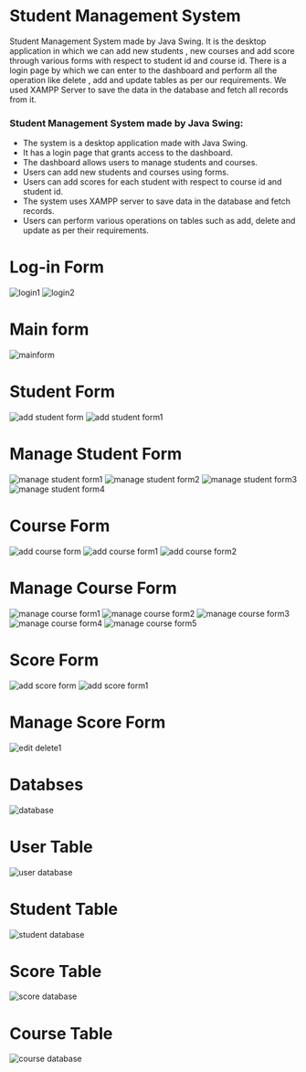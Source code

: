 # Student Management System
Student Management System made by Java Swing. It is the desktop application in which we can add new students  , new courses and add score through various forms with respect to student id and course id. There is a login page by which we can enter to the dashboard and perform all the operation like delete , add  and update tables as per our requirements. We used XAMPP Server to save the data in the database and fetch all records from it.

### Student Management System made by Java Swing:
* The system is a desktop application made with Java Swing.
* It has a login page that grants access to the dashboard.
* The dashboard allows users to manage students and courses.
* Users can add new students and courses using forms.
* Users can add scores for each student with respect to course id and student id.
* The system uses XAMPP server to save data in the database and fetch records.
* Users can perform various operations on tables such as add, delete and update as per their requirements.

# Log-in Form
![login1](https://user-images.githubusercontent.com/82877515/177710001-ab563b05-de2d-49ca-a4ac-1c419f2ef1e4.png)
![login2](https://user-images.githubusercontent.com/82877515/177710022-f506f43b-f040-4bfd-999f-798816dc737e.png)

# Main form
![mainform](https://user-images.githubusercontent.com/82877515/177710122-b905b32f-ed48-4de4-a178-f78e56fc8a8a.png)

# Student Form
![add student form](https://user-images.githubusercontent.com/82877515/177710213-aa458ff2-327f-4a54-a6cb-392ab6e4e269.png)
![add student form1](https://user-images.githubusercontent.com/82877515/177710231-8253ed6a-db44-4caa-a0d2-2e9d5e243c91.png)

# Manage Student Form
![manage student form1](https://user-images.githubusercontent.com/82877515/177710371-2837b6e6-7da0-4197-b8b7-a56187f87443.png)
![manage student form2](https://user-images.githubusercontent.com/82877515/177710381-97677fb6-3ef9-4799-bb81-86f7a483c498.png)
![manage student form3](https://user-images.githubusercontent.com/82877515/177710386-b43cf6f0-b374-495b-ba27-e2c44d17b520.png)
![manage student form4](https://user-images.githubusercontent.com/82877515/177710401-dd174093-ee4a-4d8d-8085-d9c85a01f8f6.png)

# Course Form
![add course form](https://user-images.githubusercontent.com/82877515/177710552-1b5ebad5-f45c-4865-9422-6922ebb5c107.png)
![add course form1](https://user-images.githubusercontent.com/82877515/177710589-e067e5ba-41f0-4002-8297-1c0738039fd5.png)
![add course form2](https://user-images.githubusercontent.com/82877515/177710599-7fcecf1f-46c0-40e9-a99d-24be0128eef5.png)

# Manage Course Form
![manage course form1](https://user-images.githubusercontent.com/82877515/177710699-9ed7a2dd-1f1f-4a24-bdf1-677c38748161.png)
![manage course form2](https://user-images.githubusercontent.com/82877515/177710764-4913f190-63a0-496a-9f22-b7341962a3bc.png)
![manage course form3](https://user-images.githubusercontent.com/82877515/177710778-48e61f52-4fd7-45af-9155-29f2ff35afea.png)
![manage course form4](https://user-images.githubusercontent.com/82877515/177710794-cc628e60-23af-4479-91eb-41559d63b60e.png)
![manage course form5](https://user-images.githubusercontent.com/82877515/177710807-b491cbbc-2c43-4374-a1f6-4cf036f47812.png)

# Score Form
![add score form](https://user-images.githubusercontent.com/82877515/177710930-dad30acc-5bdf-4523-a87d-8e41cb380d3c.png)
![add score form1](https://user-images.githubusercontent.com/82877515/177710942-dcfe3d36-2dbf-4a6f-9d67-a60b4dd92bb4.png)

# Manage Score Form
![edit delete1](https://user-images.githubusercontent.com/82877515/177711254-1a37ad1b-92c1-44f4-a9cf-e08ae8622656.png)

# Databses
![database](https://user-images.githubusercontent.com/82877515/177711227-92ae0dda-5e40-4685-90f0-ac588665af28.png)

# User Table
![user database](https://user-images.githubusercontent.com/82877515/177711386-7344851d-786f-435b-a1ef-89ccb0bf7d60.png)

# Student Table
![student database](https://user-images.githubusercontent.com/82877515/177711490-7da13a7a-3024-4f27-96c8-5c315c1e978d.png)

# Score Table
![score database](https://user-images.githubusercontent.com/82877515/177711629-796a073c-f966-41eb-accf-9826901d5af1.png)

# Course Table
![course database](https://user-images.githubusercontent.com/82877515/177711743-92054b3a-4a60-4d08-8b8f-187367a68e13.png)
